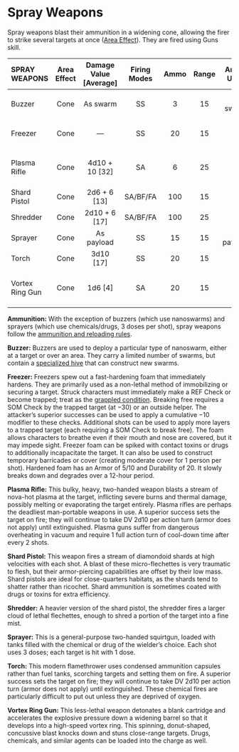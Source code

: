 # Spray Weapons

Spray weapons blast their ammunition in a widening cone, allowing the firer to strike several targets at once ([Area Effect](15-special-attacks.md#area-effect-attacks)). They are fired using Guns skill.

| SPRAY WEAPONS   | Area Effect | Damage Value \[Average\] | Firing Modes | Ammo  | Range | Armor Used |    Comp/<!-- CLEANED wbr -->GP     | Notes                             |
| :-------------- | :---------: | :----------------------: | :----------: | :---: | :---: | :--------: | :-----------------: | :-------------------------------- |
| Buzzer          |    Cone     |         As swarm         |      SS      |   3   |  15   |  As swarm  | As specialized hive | Long, Two-Handed                  |
| Freezer         |    Cone     |            —             |      SS      |  20   |  15   |     —      |        Mod/2        | Entangling, Long, Two-Handed      |
| Plasma Rifle    |    Cone     |     4d10 + 10 \[32\]     |      SA      |   6   |  25   |     E      |       Maj/R/3       | Armor-Piercing, Long, Two-Handed  |
| Shard Pistol    |    Cone     |      2d6 + 6 \[13\]      |   SA/BF/FA   |  100  |  15   |     K      |       Min/R/1       | Concealable                       |
| Shredder        |    Cone     |     2d10 + 6 \[17\]      |   SA/BF/FA   |  100  |  25   |     K      |       Mod/R/2       | Two-Handed                        |
| Sprayer         |    Cone     |        As payload        |      SS      |  15   |  15   | As payload |        Min/1        | Long, Two-Handed                  |
| Torch           |    Cone     |       3d10 \[17\]        |      SS      |  20   |  15   |     E      |       Maj/R/3       | Long, Two-Handed                  |
| Vortex Ring Gun |    Cone     |        1d6 \[4\]         |      SA      |  20   |  15   |     E      |        Min/1        | Knockdown, Long, Stun, Two-Handed |

**Ammunition:** With the exception of buzzers (which use nanoswarms) and sprayers (which use chemicals/drugs, 3 doses per shot), spray weapons follow the [ammunition and reloading rules](04-ranged-combat.md#ammunition-and-reloading).

**Buzzer:** Buzzers are used to deploy a particular type of nanoswarm, either at a target or over an area. They carry a limited number of swarms, but contain a [specialized hive](../16/19-nanotech.md#hives) that can construct new swarms.

**Freezer:** Freezers spew out a fast-hardening foam that immediately hardens. They are primarily used as a non-lethal method of immobilizing or securing a target. Struck characters must immediately make a REF Check or become trapped; treat as the [grappled condition](21-other-action-factors.md#conditions). Breaking free requires a SOM Check by the trapped target (at −30) or an outside helper. The attacker’s superior successes can be used to apply a cumulative −10 modifier to these checks. Additional shots can be used to apply more layers to a trapped target (each requiring a SOM Check to break free). The foam allows characters to breathe even if their mouth and nose are covered, but it may impede sight. Freezer foam can be spiked with contact toxins or drugs to additionally incapacitate the target. It can also be used to construct temporary barricades or cover (creating moderate cover for 1 person per shot). Hardened foam has an Armor of 5/10 and Durability of 20. It slowly breaks down and degrades over a 12-hour period.

**Plasma Rifle:** This bulky, heavy, two-handed weapon blasts a stream of nova-hot plasma at the target, inflicting severe burns and thermal damage, possibly melting or evaporating the target entirely. Plasma rifles are perhaps the deadliest man-portable weapons in use. A superior success sets the target on fire; they will continue to take DV 2d10 per action turn (armor does not apply) until extinguished. Plasma guns suffer from dangerous overheating in vacuum and require 1 full action turn of cool-down time after every 2 shots.

**Shard Pistol:** This weapon fires a stream of diamondoid shards at high velocities with each shot. A blast of these micro-flechettes is very traumatic to flesh, but their armor-piercing capabilities are offset by their low mass. Shard pistols are ideal for close-quarters habitats, as the shards tend to shatter rather than ricochet. Shard ammunition is sometimes coated with drugs or toxins for extra efficiency.

**Shredder:** A heavier version of the shard pistol, the shredder fires a larger cloud of lethal flechettes, enough to shred a portion of the target into a fine mist.

**Sprayer:** This is a general-purpose two-handed squirtgun, loaded with tanks filled with the chemical or drug of the wielder’s choice. Each shot uses 3 doses; each target is hit with 1 dose.

**Torch:** This modern flamethrower uses condensed ammunition capsules rather than fuel tanks, scorching targets and setting them on fire. A superior success sets the target on fire; they will continue to take DV 2d10 per action turn (armor does not apply) until extinguished. These chemical fires are particularly difficult to put out unless they are deprived of oxygen.

**Vortex Ring Gun:** This less-lethal weapon detonates a blank cartridge and accelerates the explosive pressure down a widening barrel so that it develops into a high-speed vortex ring. This spinning, donut-shaped, concussive blast knocks down and stuns close-range targets. Drugs, chemicals, and similar agents can be loaded into the charge as well.
